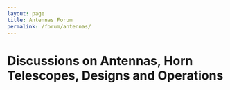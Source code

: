 ```yaml
---
layout: page
title: Antennas Forum
permalink: /forum/antennas/
---
```


# Discussions on Antennas, Horn Telescopes, Designs and Operations

<script src="https://utteranc.es/client.js"
        repo="WVURAIL/dspira-lessons"
        issue-term="pathname"
        theme="github-light"
        crossorigin="anonymous"
        async>
</script>
